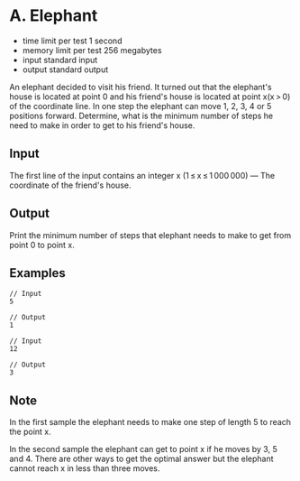 # A. Elephant
- time limit per test 1 second
- memory limit per test 256 megabytes
- input standard input
- output standard output

An elephant decided to visit his friend. It turned out that the elephant's house is located at point 0 and his friend's house is located at point x(x > 0) of the coordinate line. In one step the elephant can move 1, 2, 3, 4 or 5 positions forward. Determine, what is the minimum number of steps he need to make in order to get to his friend's house.
## Input

The first line of the input contains an integer x (1 ≤ x ≤ 1 000 000) — The coordinate of the friend's house.
## Output

Print the minimum number of steps that elephant needs to make to get from point 0 to point x.
## Examples
````
// Input
5

// Output
1
````
````
// Input
12

// Output
3
````
## Note

In the first sample the elephant needs to make one step of length 5 to reach the point x.

In the second sample the elephant can get to point x if he moves by 3, 5 and 4. There are other ways to get the optimal answer but the elephant cannot reach x in less than three moves.

